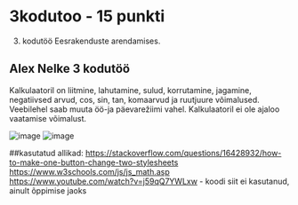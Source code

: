 # 3kodutoo - 15 punkti
3. kodutöö Eesrakenduste arendamises.

## Alex Nelke 3 kodutöö

Kalkulaatoril on liitmine, lahutamine, sulud, korrutamine, jagamine, negatiivsed arvud, cos, sin, tan, komaarvud ja ruutjuure võimalused.
Veebilehel saab muuta öö-ja päevarežiimi vahel.
Kalkulaatoril ei ole ajaloo vaatamise võimalust.

![image](https://user-images.githubusercontent.com/71014196/117503579-cf67d180-af89-11eb-9489-688469d1e03c.png)
![image](https://user-images.githubusercontent.com/71014196/117503360-83b52800-af89-11eb-8e3e-234230d65db1.png)

##kasutatud allikad:
https://stackoverflow.com/questions/16428932/how-to-make-one-button-change-two-stylesheets
https://www.w3schools.com/js/js_math.asp
https://www.youtube.com/watch?v=j59qQ7YWLxw - koodi siit ei kasutanud, ainult õppimise jaoks
